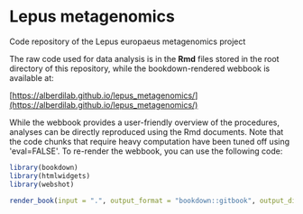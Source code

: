# Lepus metagenomics
Code repository of the Lepus europaeus metagenomics project

The raw code used for data analysis is in the **Rmd** files stored in the root directory of this repository, while the bookdown-rendered webbook is available at:

[https://alberdilab.github.io/lepus_metagenomics/](https://alberdilab.github.io/lepus_metagenomics/)

While the webbook provides a user-friendly overview of the procedures, analyses can be directly reproduced using the Rmd documents. Note that the code chunks that require heavy computation have been tuned off using 'eval=FALSE'. To re-render the webbook, you can use the following code:

```r
library(bookdown)
library(htmlwidgets)
library(webshot)

render_book(input = ".", output_format = "bookdown::gitbook", output_dir = "docs")
```

